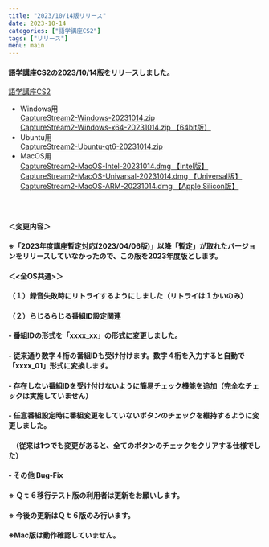 ```yaml
---
title: "2023/10/14版リリース"
date: 2023-10-14
categories: ["語学講座CS2"]
tags: ["リリース"]
menu: main
---
```

#### 語学講座CS2の2023/10/14版をリリースしました。
[語学講座CS2](https://csreviser.github.io/CaptureStream2/)　　　　　

* Windows用    
[CaptureStream2-Windows-20231014.zip](https://github.com/CSReviser/CaptureStream2/releases/download/20231014/CaptureStream2-Windows-20231014.zip)   
[CaptureStream2-Windows-x64-20231014.zip 【64bit版】](https://github.com/CSReviser/CaptureStream2/releases/download/20231014/CaptureStream2-Windows-x64-20231014.zip) 
* Ubuntu用    
[CaptureStream2-Ubuntu-qt6-20231014.zip](https://github.com/CSReviser/CaptureStream2/releases/download/20231014/CaptureStream2-Ubuntu-qt6-20231014.zip)
* MacOS用    
[CaptureStream2-MacOS-Intel-20231014.dmg 【Intel版】](https://github.com/CSReviser/CaptureStream2/releases/download/20231014/CaptureStream2-MacOS-Intel-20231014.dmg)   
[CaptureStream2-MacOS-Univarsal-20231014.dmg 【Universal版】](https://github.com/CSReviser/CaptureStream2/releases/download/20231014/CaptureStream2-MacOS-Univarsal-20231014.dmg)   
[CaptureStream2-MacOS-ARM-20231014.dmg 【Apple Silicon版】](https://github.com/CSReviser/CaptureStream2/releases/download/20231014/CaptureStream2-MacOS-ARM-20231014.dmg)
####  　　　  
#### ＜変更内容＞　
#### ※「2023年度講座暫定対応(2023/04/06版)」以降「暫定」が取れたバージョンをリリースしていなかったので、この版を2023年度版とします。
#### ＜<全OS共通>＞
#### （１）録音失敗時にリトライするようにしました（リトライは１かいのみ）
#### （２）らじるらじる番組ID設定関連
#### - 番組IDの形式を「xxxx_xx」の形式に変更しました。
#### - 従来通り数字４桁の番組IDも受け付けます。数字４桁を入力すると自動で「xxxx_01」形式に変換します。
#### - 存在しない番組IDを受け付けないように簡易チェック機能を追加（完全なチェックは実施していません）
#### - 任意番組設定時に番組変更をしていないボタンのチェックを維持するように変更しました。
#### 　（従来は1つでも変更があると、全てのボタンのチェックをクリアする仕様でした）
#### - その他 Bug-Fix

#### ※ Ｑｔ６移行テスト版の利用者は更新をお願いします。
#### ※ 今後の更新はＱｔ６版のみ行います。
#### ※Mac版は動作確認していません。
